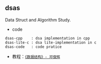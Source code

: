 

## dsas
Data Struct and Algorithm Study.

 - code
```
dsas-cpp    : dsa implementation in cpp
dsas-lite-c : dsa lite-implementation in c
dsas-code   : code pratice
```

 - 教程：[`《数据结构》- 邓俊辉`](http://www.xuetangx.com/courses/TsinghuaX/30240184X/2014_T2/about?Spam=3)
